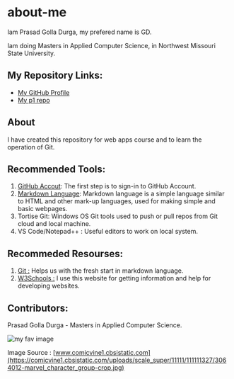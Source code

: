 # about-me
Iam Prasad Golla Durga, my prefered name is GD.

Iam doing Masters in Applied Computer Science, in Northwest Missouri State University.

## My Repository Links:
* [My GitHub Profile](https://github.com/GD-Prasad)
* [My p1 repo ]()

## About
I have created this repository for web apps course and to learn the operation of Git.

## Recommended Tools:
1. [GitHub Accout](): The first step is to sign-in to GitHub Account.
1. [Markdown Language](): Markdown language is a simple language similar to HTML and other mark-up languages, used for making simple and basic webpages.
1. Tortise Git: Windows OS Git tools used to push or pull repos from Git cloud and local machine.
1. VS Code/Notepad++ : Useful editors to work on local system.

## Recommeded Resourses:
1. [Git :](https://guides.github.com/introduction/git-handbook/) Helps us with the fresh start in markdown language.
1. [W3Schools :](https://www.w3schools.com/) I use this website for getting information and help for developing websites.

## Contributors:
Prasad Golla Durga - Masters in Applied Computer Science.

![my fav image](https://comicvine1.cbsistatic.com/uploads/scale_super/11111/111111327/3064012-marvel_character_group-crop.jpg)

Image Source : [www.comicvine1.cbsistatic.com](https://comicvine1.cbsistatic.com/uploads/scale_super/11111/111111327/3064012-marvel_character_group-crop.jpg) 

